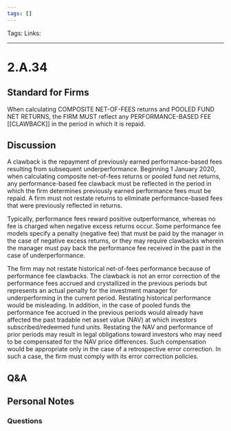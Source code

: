 ```yaml
---
tags: []
---
```

Tags: 
Links: 
___
# 2.A.34
## Standard for Firms
When calculating COMPOSITE NET-OF-FEES returns and POOLED FUND NET RETURNS, the FIRM MUST reflect any PERFORMANCE-BASED FEE [[CLAWBACK]] in the period in which it is repaid.
## Discussion
A clawback is the repayment of previously earned performance-based fees resulting from subsequent underperformance. Beginning 1 January 2020, when calculating composite net-of-fees returns or pooled fund net returns, any performance-based fee clawback must be reflected in the period in which the firm determines previously earned performance fees must be repaid. A firm must not restate returns to eliminate performance-based fees that were previously reflected in returns.

Typically, performance fees reward positive outperformance, whereas no fee is charged when negative excess returns occur. Some performance fee models specify a penalty (negative fee) that must be paid by the manager in the case of negative excess returns, or they may require clawbacks wherein the manager must pay back the performance fee received in the past in the case of underperformance.

The firm may not restate historical net-of-fees performance because of performance fee clawbacks. The clawback is not an error correction of the performance fees accrued and crystallized in the previous periods but represents an actual penalty for the investment manager for underperforming in the current period. Restating historical performance would be misleading. In addition, in the case of pooled funds the performance fee accrued in the previous periods would already have affected the past tradable net asset value (NAV) at which investors subscribed/redeemed fund units. Restating the NAV and performance of prior periods may result in legal obligations toward investors who may need to be compensated for the NAV price differences. Such compensation would be appropriate only in the case of a retrospective error correction. In such a case, the firm must comply with its error correction policies.
## Q&A

## Personal Notes

### Questions